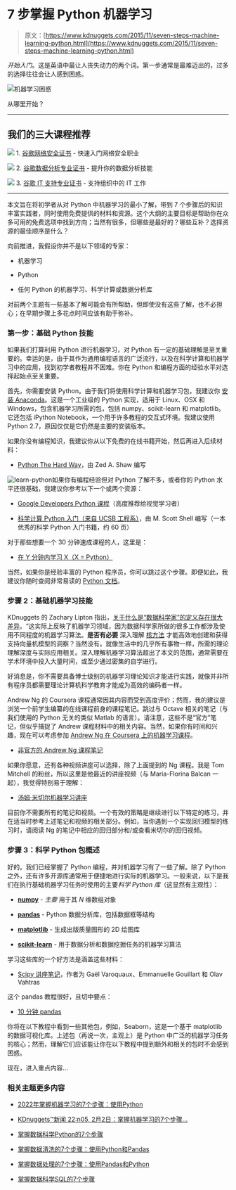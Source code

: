 # 7 步掌握 Python 机器学习

> 原文：[https://www.kdnuggets.com/2015/11/seven-steps-machine-learning-python.html](https://www.kdnuggets.com/2015/11/seven-steps-machine-learning-python.html)

*开始入门*。这是英语中最让人丧失动力的两个词。第一步通常是最难迈出的，过多的选择往往会让人感到困惑。

![机器学习困惑](../Images/8b75ef59eb455d02cc6bfb874b0dc877.png)

从哪里开始？

* * *

## 我们的三大课程推荐

![](../Images/0244c01ba9267c002ef39d4907e0b8fb.png) 1\. [谷歌网络安全证书](https://www.kdnuggets.com/google-cybersecurity) - 快速入门网络安全职业

![](../Images/e225c49c3c91745821c8c0368bf04711.png) 2\. [谷歌数据分析专业证书](https://www.kdnuggets.com/google-data-analytics) - 提升你的数据分析技能

![](../Images/0244c01ba9267c002ef39d4907e0b8fb.png) 3\. [谷歌 IT 支持专业证书](https://www.kdnuggets.com/google-itsupport) - 支持组织中的 IT 工作

* * *

本文旨在将初学者从对 Python 中机器学习的最小了解，带到 7 个步骤后的知识丰富实践者，同时使用免费提供的材料和资源。这个大纲的主要目标是帮助你在众多可用的免费选项中找到方向；当然有很多，但哪些是最好的？哪些互补？选择资源的最佳顺序是什么？

向前推进，我假设你并不是以下领域的专家：

+   机器学习

+   Python

+   任何 Python 的机器学习、科学计算或数据分析库

对前两个主题有一些基本了解可能会有所帮助，但即使没有这些了解，也不必担心；在早期步骤上多花点时间应该有助于弥补。

### 第一步：基础 Python 技能

如果我们打算利用 Python 进行机器学习，对 Python 有一定的基础理解是至关重要的。幸运的是，由于其作为通用编程语言的广泛流行，以及在科学计算和机器学习中的应用，找到初学者教程并不困难。你在 Python 和编程方面的经验水平对选择起始点至关重要。

首先，你需要安装 Python。由于我们将使用科学计算和机器学习包，我建议你 [安装 Anaconda](http://docs.continuum.io/anaconda/install)。这是一个工业级的 Python 实现，适用于 Linux、OSX 和 Windows，包含机器学习所需的包，包括 numpy、scikit-learn 和 matplotlib。它还包括 iPython Notebook，一个用于许多教程的交互式环境。我建议使用 Python 2.7，原因仅仅是它仍然是主要的安装版本。

如果你没有编程知识，我建议你从以下免费的在线书籍开始，然后再进入后续材料：

+   [Python The Hard Way](http://learnpythonthehardway.org/book/)，由 Zed A. Shaw 编写

![learn-python](../Images/96d9859578de55564dcaafaec00779f4.png)如果你有编程经验但对 Python 了解不多，或者你的 Python 水平还很基础，我建议你参考以下一个或两个资源：

+   [Google Developers Python 课程](https://www.youtube.com/playlist?list=PLfZeRfzhgQzTMgwFVezQbnpc1ck0I6CQl)（高度推荐给视觉学习者）

+   [科学计算 Python 入门（来自 UCSB 工程系）](http://www.engr.ucsb.edu/~shell/che210d/python.pdf)，由 M. Scott Shell 编写（一本优秀的科学 Python 入门书籍，约 60 页）

对于那些想要一个 30 分钟速成课程的人，这里是：

+   [在 Y 分钟内学习 X（X = Python）](http://learnxinyminutes.com/docs/python/)

当然，如果你是经验丰富的 Python 程序员，你可以跳过这个步骤。即便如此，我建议你随时查阅非常易读的 [Python 文档](https://www.python.org/doc/)。

### 步骤 2：基础机器学习技能

KDnuggets 的 Zachary Lipton 指出，[关于什么是“数据科学家”的定义存在很大差异](/2015/05/data-science-machine-learning-scientist-definition-jargon.html)。“这实际上反映了机器学习领域，因为数据科学家所做的很多工作都涉及使用不同程度的机器学习算法。**是否有必要** 深入理解 [核方法](https://en.wikipedia.org/wiki/Kernel_method) 才能高效地创建和获得支持向量机模型的洞察？当然没有。就像生活中的几乎所有事物一样，所需的理论理解深度与实际应用相关。深入理解机器学习算法超出了本文的范围，通常需要在学术环境中投入大量时间，或至少通过密集的自学进行。

好消息是，你不需要具备博士级别的机器学习理论知识才能进行实践，就像并非所有程序员都需要理论计算机科学教育才能成为高效的编码者一样。

Andrew Ng 的 Coursera 课程通常因其内容而受到高度评价；然而，我的建议是浏览一个前学生编纂的在线课程前身的课程笔记。跳过与 Octave 相关的笔记（与我们使用的 Python 无关的类似 Matlab 的语言）。请注意，这些不是“官方”笔记，但似乎捕捉了 Andrew 课程材料中的相关内容。当然，如果你有时间和兴趣，现在可以考虑参加 [Andrew Ng 在 Coursera 上的机器学习课程](https://www.coursera.org/learn/machine-learning)。

+   [非官方的 Andrew Ng 课程笔记](http://www.holehouse.org/mlclass/)

如果你愿意，还有各种视频讲座可以选择，除了上面提到的 Ng 课程。我是 Tom Mitchell 的粉丝，所以这里是他最近的讲座视频（与 Maria-Florina Balcan 一起），我觉得特别易于理解：

+   [汤姆·米切尔机器学习讲座](http://www.cs.cmu.edu/~ninamf/courses/601sp15/lectures.shtml)

目前你不需要所有的笔记和视频。一个有效的策略是继续进行以下特定的练习，并在适当时参考上述笔记和视频的相关部分。例如，当你遇到一个实现回归模型的练习时，请阅读 Ng 的笔记中相应的回归部分和/或查看米切尔的回归视频。

### 步骤 3：科学 Python 包概述

好的。我们已经掌握了 Python 编程，并对机器学习有了一些了解。除了 Python 之外，还有许多开源库通常用于便捷地进行实际的机器学习。一般来说，以下是我们在执行基础机器学习任务时使用的主要*科学 Python 库*（这显然有主观性）：

+   [**numpy**](http://www.numpy.org/) - *主要* 用于其 *N* 维数组对象

+   [**pandas**](http://pandas.pydata.org/) - Python 数据分析库，包括数据框等结构

+   [**matplotlib**](http://matplotlib.org/) - 生成出版质量图形的 2D 绘图库

+   [**scikit-learn**](http://scikit-learn.org/stable/) - 用于数据分析和数据挖掘任务的机器学习算法

学习这些库的一个好方法是涵盖这些材料：

+   [Scipy 讲座笔记](http://www.scipy-lectures.org/)，作者为 Gaël Varoquaux、Emmanuelle Gouillart 和 Olav Vahtras

这个 pandas 教程很好，且切中要点：

+   [10 分钟 pandas](http://pandas.pydata.org/pandas-docs/stable/10min.html)

你将在以下教程中看到一些其他包，例如，Seaborn，这是一个基于 matplotlib 的数据可视化库。上述包（再说一次，主观上）是 Python 中广泛的机器学习任务的核心；然而，理解它们应该能让你在以下教程中提到额外和相关的包时不会感到困惑。

现在，进入重点内容...

### 相关主题更多内容

+   [2022年掌握机器学习的7个步骤：使用Python](https://www.kdnuggets.com/2022/02/7-steps-mastering-machine-learning-python.html)

+   [KDnuggets™新闻 22:n05, 2月2日：掌握机器学习的7个步骤…](https://www.kdnuggets.com/2022/n05.html)

+   [掌握数据科学Python的7个步骤](https://www.kdnuggets.com/2022/06/7-steps-mastering-python-data-science.html)

+   [掌握数据清洗的7个步骤：使用Python和Pandas](https://www.kdnuggets.com/7-steps-to-mastering-data-cleaning-with-python-and-pandas)

+   [掌握数据处理的7个步骤：使用Pandas和Python](https://www.kdnuggets.com/7-steps-to-mastering-data-wrangling-with-pandas-and-python)

+   [掌握数据科学SQL的7个步骤](https://www.kdnuggets.com/2022/04/7-steps-mastering-sql-data-science.html)
